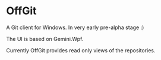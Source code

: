 OffGit
======

A Git client for Windows. In very early pre-alpha stage :)

The UI is based on Gemini.Wpf.

Currently OffGit provides read only views of the repositories.